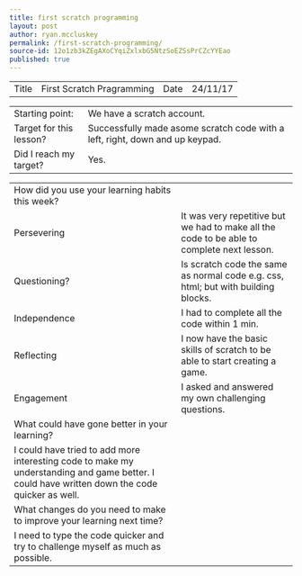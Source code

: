 ```yaml
---
title: first scratch programming
layout: post
author: ryan.mccluskey
permalink: /first-scratch-programming/
source-id: 12o1zb3kZEgAXoCYqiZxlxbG5NtzSoEZSsPrCZcYYEao
published: true
---
```

<table>
  <tr>
    <td>Title</td>
    <td>First Scratch Pragramming</td>
    <td>Date</td>
    <td>24/11/17</td>
  </tr>
</table>


<table>
  <tr>
    <td>Starting point:</td>
    <td>We have a scratch account.</td>
  </tr>
  <tr>
    <td>Target for this lesson?</td>
    <td>Successfully made asome scratch code with a left, right, down and up keypad. </td>
  </tr>
  <tr>
    <td>Did I reach my target? </td>
    <td>Yes.</td>
  </tr>
</table>


<table>
  <tr>
    <td>How did you use your learning habits this week?</td>
    <td></td>
  </tr>
  <tr>
    <td>Persevering</td>
    <td>It was very repetitive but we had to make all the code to be able to complete next lesson.</td>
  </tr>
  <tr>
    <td>Questioning?</td>
    <td>Is scratch code the same as normal code e.g. css, html; but with building blocks.</td>
  </tr>
  <tr>
    <td>Independence</td>
    <td>I had to complete all the code within 1 min.</td>
  </tr>
  <tr>
    <td>Reflecting</td>
    <td>I now have the basic skills of scratch to be able to start creating a game.</td>
  </tr>
  <tr>
    <td>Engagement</td>
    <td>I asked and answered my own challenging questions.</td>
  </tr>
  <tr>
    <td>What could have gone better in your learning?</td>
    <td></td>
  </tr>
  <tr>
    <td>I could have tried to add more interesting code to make my understanding and game better. I could have written down the code quicker as well. </td>
    <td></td>
  </tr>
  <tr>
    <td>What changes do you need to make to improve your learning next time?</td>
    <td></td>
  </tr>
  <tr>
    <td>I need to type the code quicker and try to challenge myself as much as possible.</td>
    <td></td>
  </tr>
</table>


